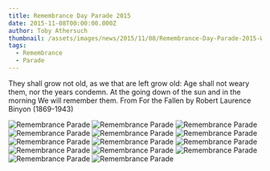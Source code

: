 ```yaml
---
title: Remembrance Day Parade 2015
date: 2015-11-08T00:00:00.000Z
author: Toby Athersuch
thumbnail: /assets/images/news/2015/11/08/Remembrance-Day-Parade-2015-Web-3-of-16.jpg
tags:
  - Remembrance
  - Parade
---
```


They shall grow not old, as we that are left grow old:
Age shall not weary them, nor the years condemn.
At the going down of the sun and in the morning
We will remember them.
From For the Fallen by Robert Laurence Binyon (1869-1943)

![Remembrance Parade](/assets/images/news/2015/11/08/Remembrance-Day-Parade-2015-Web-3-of-16.jpg)
![Remembrance Parade](/assets/images/news/2015/11/08/Remembrance-Day-Parade-2015-Web-4-of-16.jpg)
![Remembrance Parade](/assets/images/news/2015/11/08/Remembrance-Day-Parade-2015-Web-5-of-16.jpg)
![Remembrance Parade](/assets/images/news/2015/11/08/Remembrance-Day-Parade-2015-Web-6-of-16.jpg)
![Remembrance Parade](/assets/images/news/2015/11/08/Remembrance-Day-Parade-2015-Web-7-of-16.jpg)
![Remembrance Parade](/assets/images/news/2015/11/08/Remembrance-Day-Parade-2015-Web-8-of-16.jpg)
![Remembrance Parade](/assets/images/news/2015/11/08/Remembrance-Day-Parade-2015-Web-9-of-16.jpg)
![Remembrance Parade](/assets/images/news/2015/11/08/Remembrance-Day-Parade-2015-Web-10-of-16.jpg)
![Remembrance Parade](/assets/images/news/2015/11/08/Remembrance-Day-Parade-2015-Web-11-of-16.jpg)
![Remembrance Parade](/assets/images/news/2015/11/08/Remembrance-Day-Parade-2015-Web-12-of-16.jpg)
![Remembrance Parade](/assets/images/news/2015/11/08/Remembrance-Day-Parade-2015-Web-13-of-16.jpg)
![Remembrance Parade](/assets/images/news/2015/11/08/Remembrance-Day-Parade-2015-Web-14-of-16.jpg)
![Remembrance Parade](/assets/images/news/2015/11/08/Remembrance-Day-Parade-2015-Web-15-of-16.jpg)
![Remembrance Parade](/assets/images/news/2015/11/08/Remembrance-Day-Parade-2015-Web-16-of-16.jpg)